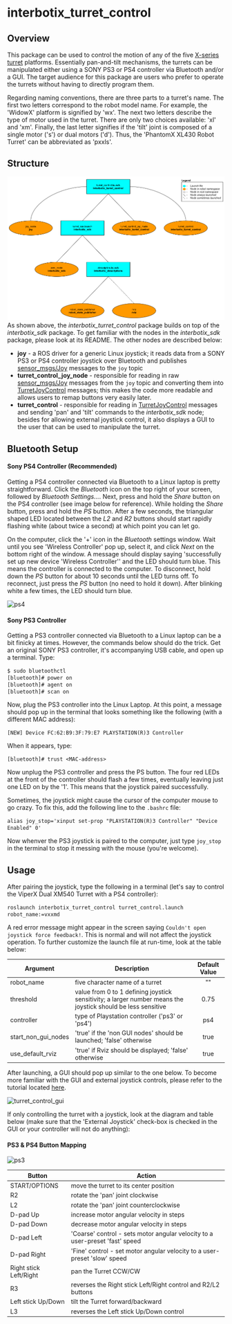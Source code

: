 # interbotix_turret_control

## Overview
This package can be used to control the motion of any of the five [X-series turret](https://www.trossenrobotics.com/c/robot-turrets.aspx) platforms. Essentially pan-and-tilt mechanisms, the turrets can be manipulated either using a SONY PS3 or PS4 controller via Bluetooth and/or a GUI. The target audience for this package are users who prefer to operate the turrets without having to directly program them.

Regarding naming conventions, there are three parts to a turret's name. The first two letters correspond to the robot model name. For example, the 'WidowX' platform is signified by 'wx'. The next two letters describe the type of motor used in the turret. There are only two choices available: 'xl' and 'xm'. Finally, the last letter signifies if the 'tilt' joint is composed of a single motor ('s') or dual motors ('d'). Thus, the 'PhantomX XL430 Robot Turret' can be abbreviated as 'pxxls'.

## Structure
![turret_control_flowchart](images/turret_control_flowchart.png)
As shown above, the *interbotix_turret_control* package builds on top of the *interbotix_sdk* package. To get familiar with the nodes in the *interbotix_sdk* package, please look at its README. The other nodes are described below:
- **joy** - a ROS driver for a generic Linux joystick; it reads data from a SONY PS3 or PS4 controller joystick over Bluetooth and publishes  [sensor_msgs/Joy](http://docs.ros.org/melodic/api/sensor_msgs/html/msg/Joy.html) messages to the `joy` topic
- **turret_control_joy_node** - responsible for reading in raw [sensor_msgs/Joy](http://docs.ros.org/melodic/api/sensor_msgs/html/msg/Joy.html) messages from the `joy` topic and converting them into [TurretJoyControl](msg/TurretJoyControl.msg) messages; this makes the code more readable and allows users to remap buttons very easily later.
- **turret_control** - responsible for reading in [TurretJoyControl](msg/TurretJoyControl.msg) messages and sending 'pan' and 'tilt' commands to the *interbotix_sdk* node; besides for allowing external joystick control, it also displays a GUI to the user that can be used to manipulate the turret.

## Bluetooth Setup
#### Sony PS4 Controller (Recommended)
Getting a PS4 controller connected via Bluetooth to a Linux laptop is pretty straightforward. Click the *Bluetooth* icon on the top right of your screen, followed by *Bluetooth Settings...*. Next, press and hold the *Share* button on the PS4 controller (see image below for reference). While holding the *Share* button, press and hold the *PS* button. After a few seconds, the triangular shaped LED located between the *L2* and *R2* buttons should start rapidly flashing white (about twice a second) at which point you can let go.

On the computer, click the '+' icon in the *Bluetooth* settings window. Wait until you see 'Wireless Controller' pop up, select it, and click *Next* on the bottom right of the window. A message should display saying 'successfully set up new device 'Wireless Controller'' and the LED should turn blue. This means the controller is connected to the computer. To disconnect, hold down the *PS* button for about 10 seconds until the LED turns off. To reconnect, just press the *PS* button (no need to hold it down). After blinking white a few times, the LED should turn blue.

![ps4](images/ps4.jpg)

#### Sony PS3 Controller
Getting a PS3 controller connected via Bluetooth to a Linux laptop can be a bit finicky at times. However, the commands below should do the trick. Get an original SONY PS3 controller, it's accompanying USB cable, and open up a terminal. Type:
```
$ sudo bluetoothctl
[bluetooth]# power on
[bluetooth]# agent on
[bluetooth]# scan on
```
Now, plug the PS3 controller into the Linux Laptop. At this point, a message should pop up in the terminal that looks something like the following (with a different MAC address):
```
[NEW] Device FC:62:B9:3F:79:E7 PLAYSTATION(R)3 Controller
```
When it appears, type:
```
[bluetooth]# trust <MAC-address>
```
Now unplug the PS3 controller and press the PS button. The four red LEDs at the front of the controller should flash a few times, eventually leaving just one LED on by the '1'. This means that the joystick paired successfully.

Sometimes, the joystick might cause the cursor of the computer mouse to go crazy. To fix this, add the following line to the `.bashrc` file:
```
alias joy_stop='xinput set-prop "PLAYSTATION(R)3 Controller" "Device Enabled" 0'
```
Now whenver the PS3 joystick is paired to the computer, just type `joy_stop` in the terminal to stop it messing with the mouse (you're welcome).

## Usage
After pairing the joystick, type the following in a terminal (let's say to control the ViperX Dual XM540 Turret with a PS4 controller):
```
roslaunch interbotix_turret_control turret_control.launch robot_name:=vxxmd
```
A red error message might appear in the screen saying `Couldn't open joystick force feedback!`. This is normal and will not affect the joystick operation. To further customize the launch file at run-time, look at the table below:

| Argument | Description | Default Value |
| -------- | ----------- | :-----------: |
| robot_name | five character name of a turret | "" |
| threshold | value from 0 to 1 defining joystick sensitivity; a larger number means the joystick should be less sensitive | 0.75 |
| controller | type of Playstation controller ('ps3' or 'ps4') | ps4 |
| start_non_gui_nodes | 'true' if the 'non GUI nodes' should be launched; 'false' otherwise | true |
| use_default_rviz | 'true' if Rviz should be displayed; 'false' otherwise | true |

After launching, a GUI should pop up similar to the one below. To become more familiar with the GUI and external joystick controls, please refer to the tutorial located [here](Turret_Control_Tutorial.pdf).

![turret_control_gui](images/turret_control_gui.png)

If only controlling the turret with a joystick, look at the diagram and table below (make sure that the 'External Joystick' check-box is checked in the GUI or your controller will not do anything):

#### PS3 & PS4 Button Mapping

![ps3](images/ps3.jpg)

| Button | Action |
| ------ | ------ |
| START/OPTIONS | move the turret to its center position |
| R2 | rotate the 'pan' joint clockwise |
| L2 | rotate the 'pan' joint counterclockwise |
| D-pad Up | increase motor angular velocity in steps |
| D-pad Down | decrease motor angular velocity in steps|
| D-pad Left | 'Coarse' control - sets motor angular velocity to a user-preset 'fast' speed |
| D-pad Right | 'Fine' control - set motor angular velocity to a user-preset 'slow' speed |
| Right stick Left/Right | pan the Turret CCW/CW |
| R3 | reverses the Right stick Left/Right control and R2/L2 buttons |
| Left stick Up/Down | tilt the Turret forward/backward |
| L3 | reverses the Left stick Up/Down control|
